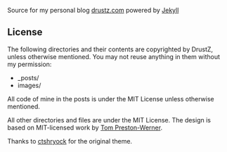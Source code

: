 Source for my personal blog [drustz.com](http://drustz.com) powered by [Jekyll](https://github.com/mojombo/jekyll)

## License

The following directories and their contents are copyrighted by DrustZ, unless otherwise mentioned. You may not reuse anything in them without my permission:

* _posts/
* images/

All code of mine in the posts is under the MIT License unless otherwise mentioned.

All other directories and files are under the MIT License.  The design is based on MIT-licensed work by [Tom Preston-Werner](http://tom.preston-werner.com/).  

Thanks to [ctshryock](https://github.com/ctshryock) for the original theme.
